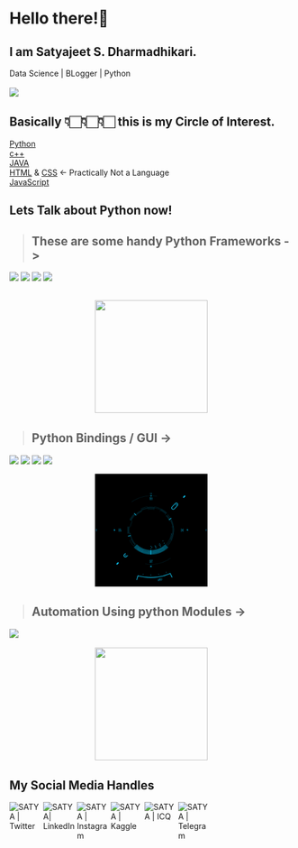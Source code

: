  # Hello there!👋 
 ## I am Satyajeet S. Dharmadhikari. 
 Data Science | BLogger | Python </br></br>
 ![](https://komarev.com/ghpvc/?username=DharmadhikariSS&color=red&label=PROFILE+VIEWS)

 
## Basically 👇🏻👇🏻👇🏻 this is my Circle of Interest.

[Python](https://www.python.org/)<br>
[c++](https://isocpp.org/)<br>
[JAVA](https://www.java.com/)<br>
[HTML](https://html.com/) & [CSS](https://www.w3.org/Style/CSS/Overview.en.html) <- Practically Not a Language <br>
[JavaScript](https://www.javascript.com/)

## Lets Talk about Python now!<br>

>## These are some handy Python Frameworks ->
[![](https://img.shields.io/badge/Framework-Django-blue?labelColor=black)](https://www.djangoproject.com/)
[![](https://img.shields.io/badge/Framework-Flask-blue?labelColor=black)](https://flask.palletsprojects.com/)
[![](https://img.shields.io/badge/Framework-Jupyter-blue?labelColor=black)](https://jupyter.org/)
[![](https://img.shields.io/badge/Framework-Spyder-blue?labelColor=black)](https://www.spyder-ide.org/)
<br><br>
<p align='center'>
    <img src="https://media.giphy.com/media/2vnId4IaAjIGZd2EWC/giphy.gif" width="200" height="200">
</p>



>## Python Bindings / GUI ->
[![](https://img.shields.io/badge/Bindings-PyQt-Green?labelColor=Gray)](https://riverbankcomputing.com/software/pyqt/intro)
[![](https://img.shields.io/badge/Bindings-Tkinter-Green?labelColor=Gray)](https://tkdocs.com/)
[![](https://img.shields.io/badge/Bindings-Kivy-Green?labelColor=Gray)](https://kivy.org/)
[![](https://img.shields.io/badge/Bindings-wxpython-Green?labelColor=Gray)](https://www.wxpython.org/)<br>
<p align='center'>
    <img src="gui.gif" width="200" height="200" >
</p>


>## Automation Using python Modules ->
[![](https://img.shields.io/badge/Automation-PyAutoGUI-red?labelColor=Black)](https://pyautogui.readthedocs.io/)<br>

<p align='center'>
    <img src="https://media.giphy.com/media/1nR6fu93A17vWZbO9c/giphy.gif" width="200" height="200">
</p>

## My Social Media Handles

[<img align="left" alt="SATYA | Twitter" width="60px" src="https://cdn.jsdelivr.net/npm/simple-icons@v3/icons/twitter.svg" />][twitter]
[<img align="left" alt="SATYA| LinkedIn" width="60px" src="https://cdn.jsdelivr.net/npm/simple-icons@v3/icons/linkedin.svg" />][linkedin]
[<img align="left" alt="SATYA | Instagram" width="60px" src="https://cdn.jsdelivr.net/npm/simple-icons@v3/icons/instagram.svg" />][instagram]
[<img align="left" alt="SATYA | Kaggle" width="60px" src="https://cdn.jsdelivr.net/npm/simple-icons@v3/icons/kaggle.svg" />][kaggle]
[<img align="left" alt="SATYA | ICQ" width="60px" src="https://cdn.jsdelivr.net/npm/simple-icons@v3/icons/icq.svg" />][ICQ]
[<img align="left" alt="SATYA | Telegram" width="60px" src="https://cdn.jsdelivr.net/npm/simple-icons@v3/icons/telegram.svg" />][telegram]

[twitter]: https://twitter.com/satyad24
[kaggle]: https://www.kaggle.com/satyad24
[linkedin]: https://linkedin.com/in/satyajeet-dharmadhikari
[instagram]: https://instagram.com/satyad24
[ICQ]: https://icq.im/satyad24
[telegram]: https://t.me/Satyad24
